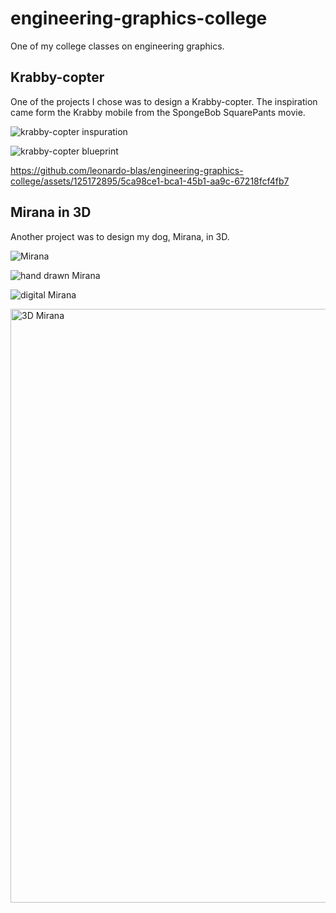 # engineering-graphics-college
One of my college classes on engineering graphics.

## Krabby-copter
One of the projects I chose was to design a Krabby-copter. The inspiration came form the Krabby mobile from the SpongeBob SquarePants movie.

![krabby-copter inspuration](https://github.com/leonardo-blas/engineering-graphics-college/assets/125172895/a9f81d53-4601-475a-aca7-dd0b6e960257)

![krabby-copter blueprint](https://github.com/leonardo-blas/engineering-graphics-college/assets/125172895/d867ad62-0e0c-4f34-86a8-1d9232686129)

https://github.com/leonardo-blas/engineering-graphics-college/assets/125172895/5ca98ce1-bca1-45b1-aa9c-67218fcf4fb7

## Mirana in 3D
Another project was to design my dog, Mirana, in 3D.

![Mirana](https://github.com/leonardo-blas/engineering-graphics-college/assets/125172895/d56af34c-c24e-4398-8599-3e0048830027)

![hand drawn Mirana](https://github.com/leonardo-blas/engineering-graphics-college/assets/125172895/d97a5bb4-e280-409e-9c3e-96814d060b73)

![digital Mirana](https://github.com/leonardo-blas/engineering-graphics-college/assets/125172895/1eb70df2-b9c3-42bc-a55c-0fa5583f3128)

<img width="950" alt="3D Mirana" src="https://github.com/leonardo-blas/engineering-graphics-college/assets/125172895/c59057b3-c85a-4816-a3de-806f09bcc4e8">
